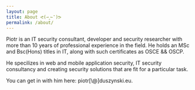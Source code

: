 ```yaml
---
layout: page
title: About ᕙ(⇀‸↼‶)ᕗ 
permalink: /about/
---
```


Piotr is an IT security consultant, developer and security researcher with more than 10 years of professional experience in the field.
He holds an MSc and Bsc(Hons) titles in IT, along with such certificates as OSCE && OSCP.

He specilizes in web and mobile application security, IT security consultancy and creating security solutions that are fit for a particular task. 

You can get in with him here: piotr[\\\@]duszynski.eu.



